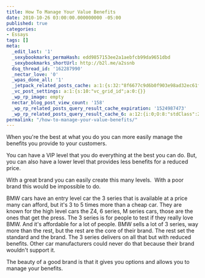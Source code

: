 ```yaml
---
title: How To Manage Your Value Benefits
date: 2010-10-26 03:00:00.000000000 -05:00
published: true
categories:
- Essays
tags: []
meta:
  _edit_last: '1'
  _sexybookmarks_permaHash: edd9857153ee2a1aebfcb99da9651dbd
  _sexybookmarks_shortUrl: http://b2l.me/a2ssnb
  dsq_thread_id: '162287990'
  _nectar_love: '0'
  _wpas_done_all: '1'
  _jetpack_related_posts_cache: a:1:{s:32:"8f6677c9d6b0f903e98ad32ec61f8deb";a:2:{s:7:"expires";i:1446368325;s:7:"payload";a:3:{i:0;a:1:{s:2:"id";i:3229;}i:1;a:1:{s:2:"id";i:3251;}i:2;a:1:{s:2:"id";i:3234;}}}}
  _vc_post_settings: a:1:{s:10:"vc_grid_id";a:0:{}}
  _wp_rp_image: empty
  nectar_blog_post_view_count: '158'
  _wp_rp_related_posts_query_result_cache_expiration: '1524987473'
  _wp_rp_related_posts_query_result_cache_6: a:12:{i:0;O:8:"stdClass":2:{s:7:"post_id";s:4:"3563";s:5:"score";s:17:"65.23909226750413";}i:1;O:8:"stdClass":2:{s:7:"post_id";s:4:"1251";s:5:"score";s:17:"58.29150306728667";}i:2;O:8:"stdClass":2:{s:7:"post_id";s:4:"1280";s:5:"score";s:17:"57.44578936562985";}i:3;O:8:"stdClass":2:{s:7:"post_id";s:4:"1210";s:5:"score";s:18:"56.921898650419415";}i:4;O:8:"stdClass":2:{s:7:"post_id";s:4:"1821";s:5:"score";s:17:"49.66341627484776";}i:5;O:8:"stdClass":2:{s:7:"post_id";s:4:"3254";s:5:"score";s:18:"24.332483643000714";}i:6;O:8:"stdClass":2:{s:7:"post_id";s:3:"741";s:5:"score";s:18:"21.329211153590673";}i:7;O:8:"stdClass":2:{s:7:"post_id";s:3:"314";s:5:"score";s:18:"20.116939546427695";}i:8;O:8:"stdClass":2:{s:7:"post_id";s:3:"125";s:5:"score";s:18:"18.730645185307807";}i:9;O:8:"stdClass":2:{s:7:"post_id";s:4:"7786";s:5:"score";s:18:"18.212921917480813";}i:10;O:8:"stdClass":2:{s:7:"post_id";s:3:"646";s:5:"score";s:18:"17.800530774754023";}i:11;O:8:"stdClass":2:{s:7:"post_id";s:4:"1048";s:5:"score";s:16:"17.6807381703383";}}
permalink: "/how-to-manage-your-value-benefits/"
---
```

<p>When you're the best at what you do you can more easily manage the benefits you provide to your customers.</p>
<p>You can have a VIP level that you do everything at the best you can do. But, you can also have a lower level that provides less benefits for a reduced price.</p>
<p>With a great brand you can easily create this many levels.  With a poor brand this would be impossible to do.</p>
<p>BMW cars have an entry level car the 3 series that is available at a price many can afford, but it's 3 to 5 times more than a cheap car. They are known for the high level cars the Z4, 6 series, M series cars, those are the ones that get the press. The 3 series is for people to test if they really love BMW. And it's affordable for a lot of people. BMW sells a lot of 3 series, way more than the rest, but the rest are the core of their brand. The rest set the standard and the brand. The 3 series delivers on all that but with reduced benefits. Other car manufacturers could never do that because their brand wouldn't support it.</p>
<p>The beauty of a good brand is that it gives you options and allows you to manage your benefits.</p>
